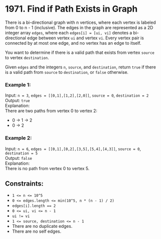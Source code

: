 # 1971. Find if Path Exists in Graph

There is a bi-directional graph with n vertices, where each vertex is labeled from 0 to n - 1 (inclusive). The edges in the graph are represented as a 2D integer array `edges`, where each `edges[i] = [ui, vi]` denotes a bi-directional edge between vertex `ui` and vertex `vi`. Every vertex pair is connected by at most one edge, and no vertex has an edge to itself.

You want to determine if there is a valid path that exists from vertex `source` to vertex `destination`.

Given `edges` and the integers `n`, `source`, and `destination`, return `true` if there is a valid path from `source` to `destination`, or `false` otherwise.

### Example 1:

Input: `n = 3`, `edges = [[0,1],[1,2],[2,0]]`, `source = 0`, `destination = 2`  
Output: `true`  
Explanation:  
There are two paths from vertex 0 to vertex 2:  
- 0 → 1 → 2  
- 0 → 2  

### Example 2:

Input: `n = 6`, `edges = [[0,1],[0,2],[3,5],[5,4],[4,3]]`, `source = 0`, `destination = 5`  
Output: `false`  
Explanation:  
There is no path from vertex 0 to vertex 5.

## Constraints:

- `1 <= n <= 10^5`
- `0 <= edges.length <= min(10^5, n * (n - 1) / 2)`
- `edges[i].length == 2`
- `0 <= ui, vi <= n - 1`
- `ui != vi`
- `1 <= source, destination <= n - 1`
- There are no duplicate edges.
- There are no self edges.

